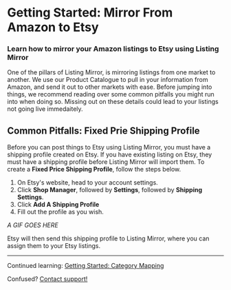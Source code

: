 # Getting Started: Mirror From Amazon to Etsy
### Learn how to mirror your Amazon listings to Etsy using Listing Mirror

One of the pillars of Listing Mirror, is mirroring listings from one market to another. We use our Product Catalogue to pull in your information from Amazon, and send it out to other markets with ease. Before jumping into things, we recommend reading over some common pitfalls you might run into when doing so. Missing out on these details could lead to your listings not going live immedaitely. 

## Common Pitfalls: Fixed Prie Shipping Profile

Before you can post things to Etsy using Listing Mirror, you must have a shipping profile created on Etsy. If you have existing listing on Etsy, they must have a shipping profile before Listing Mirror will import them. To create a **Fixed Price Shipping Profile**, follow the steps below.

1. On Etsy's website, head to your account settings.
2. Click **Shop Manager**, followed by **Settings**, followed by **Shipping Settings**.
3. Click **Add A Shipping Profile**
4. Fill out the profile as you wish. 

*A GIF GOES HERE*

Etsy will then send this shipping profile to Listing Mirror, where you can assign them to your Etsy listings. 

***

Continued learning: [Getting Started: Category Mapping](/training-centre/inventory/mf)

Confused? [Contact support!](https://support.listingmirror.com/hc/en-us/articles/360057441252)